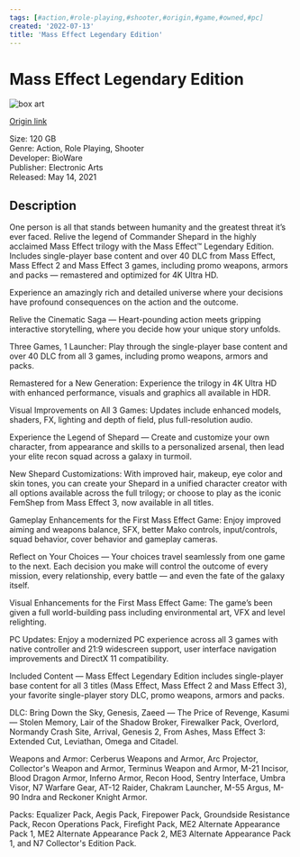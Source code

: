 ```yaml
---
tags: [#action,#role-playing,#shooter,#origin,#game,#owned,#pc]
created: '2022-07-13'
title: 'Mass Effect Legendary Edition'
---
```

# Mass Effect Legendary Edition

![box art](https://data3.origin.com/asset/content/dam/originx/web/app/games/mass-effect/mass-effect-legendary-edition/Screenshots/MELE_EDENPRIME_3840x2160_CLEAN.jpg/81c0c00e-f3d5-43e0-ba6f-20e4e00a80a4/original.jpg)

[Origin link](https://www.origin.com/usa/en-us/store/mass-effect/mass-effect-legendary-edition)

Size: 120 GB  
Genre: Action, Role Playing, Shooter  
Developer: BioWare  
Publisher: Electronic Arts  
Released: May 14, 2021  


## Description

One person is all that stands between humanity and the greatest threat it’s ever faced. Relive the legend of Commander Shepard in the highly acclaimed Mass Effect trilogy with the Mass Effect™ Legendary Edition. Includes single-player base content and over 40 DLC from Mass Effect, Mass Effect 2 and Mass Effect 3 games, including promo weapons, armors and packs — remastered and optimized for 4K Ultra HD.

Experience an amazingly rich and detailed universe where your decisions have profound consequences on the action and the outcome.

Relive the Cinematic Saga — Heart-pounding action meets gripping interactive storytelling, where you decide how your unique story unfolds.

Three Games, 1 Launcher: Play through the single-player base content and over 40 DLC from all 3 games, including promo weapons, armors and packs.

Remastered for a New Generation: Experience the trilogy in 4K Ultra HD with enhanced performance, visuals and graphics all available in HDR.

Visual Improvements on All 3 Games: Updates include enhanced models, shaders, FX, lighting and depth of field, plus full-resolution audio.

Experience the Legend of Shepard — Create and customize your own character, from appearance and skills to a personalized arsenal, then lead your elite recon squad across a galaxy in turmoil.

New Shepard Customizations: With improved hair, makeup, eye color and skin tones, you can create your Shepard in a unified character creator with all options available across the full trilogy; or choose to play as the iconic FemShep from Mass Effect 3, now available in all titles.

Gameplay Enhancements for the First Mass Effect Game: Enjoy improved aiming and weapons balance, SFX, better Mako controls, input/controls, squad behavior, cover behavior and gameplay cameras.

Reflect on Your Choices — Your choices travel seamlessly from one game to the next. Each decision you make will control the outcome of every mission, every relationship, every battle — and even the fate of the galaxy itself.

Visual Enhancements for the First Mass Effect Game: The game’s been given a full world-building pass including environmental art, VFX and level relighting.

PC Updates: Enjoy a modernized PC experience across all 3 games with native controller and 21:9 widescreen support, user interface navigation improvements and DirectX 11 compatibility.

Included Content — Mass Effect Legendary Edition includes single-player base content for all 3 titles (Mass Effect, Mass Effect 2 and Mass Effect 3), your favorite single-player story DLC, promo weapons, armors and packs.

DLC: Bring Down the Sky, Genesis, Zaeed — The Price of Revenge, Kasumi — Stolen Memory, Lair of the Shadow Broker, Firewalker Pack, Overlord, Normandy Crash Site, Arrival, Genesis 2, From Ashes, Mass Effect 3: Extended Cut, Leviathan, Omega and Citadel.

Weapons and Armor: Cerberus Weapons and Armor, Arc Projector, Collector's Weapon and Armor, Terminus Weapon and Armor, M-21 Incisor, Blood Dragon Armor, Inferno Armor, Recon Hood, Sentry Interface, Umbra Visor, N7 Warfare Gear, AT-12 Raider, Chakram Launcher, M-55 Argus, M-90 Indra and Reckoner Knight Armor.

Packs: Equalizer Pack, Aegis Pack, Firepower Pack, Groundside Resistance Pack, Recon Operations Pack, Firefight Pack, ME2 Alternate Appearance Pack 1, ME2 Alternate Appearance Pack 2, ME3 Alternate Appearance Pack 1, and N7 Collector's Edition Pack.

